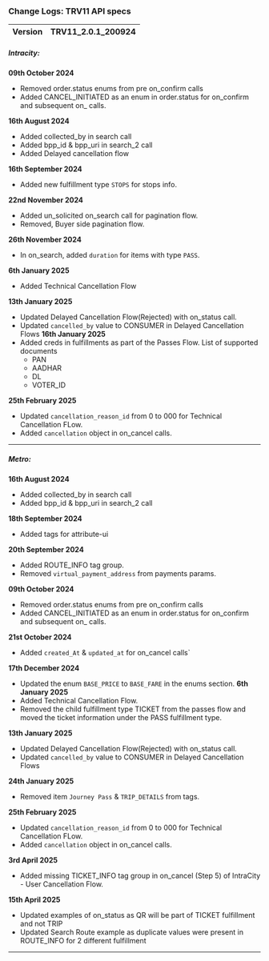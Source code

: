 ### Change Logs: TRV11 API specs

| Version | TRV11_2.0.1_200924 |
| :------ | :----------------- |

##### Intracity:

****09th October 2024****

- Removed order.status enums from pre on_confirm calls
- Added CANCEL_INITIATED as an enum in order.status for on_confirm and subsequent on_ calls.

****16th August 2024****

- Added collected_by in search call
- Added bpp_id & bpp_uri in search_2 call
- Added Delayed cancellation flow

****16th September 2024****

- Added new fulfillment type `STOPS` for stops info.

****22nd November 2024****

- Added un_solicited on_search call for pagination flow.
- Removed, Buyer side pagination flow.

****26th November 2024****

- In on_search, added `duration` for items with type `PASS`.

****6th January 2025****

- Added Technical Cancellation Flow

****13th January 2025****

- Updated Delayed Cancellation Flow(Rejected) with on_status call.
- Updated `cancelled_by` value to CONSUMER in Delayed Cancellation Flows
  ****16th January 2025****
- Added creds in fulfillments as part of the Passes Flow.
  List of supported documents
  - PAN
  - AADHAR
  - DL
  - VOTER_ID

****25th February 2025****

- Updated `cancellation_reason_id` from 0 to 000 for Technical Cancellation FLow.
- Added `cancellation` object in on_cancel calls.

---

##### Metro:

****16th August 2024****

- Added collected_by in search call
- Added bpp_id & bpp_uri in search_2 call

****18th September 2024****

- Added tags for attribute-ui

****20th September 2024****

- Added ROUTE_INFO tag group.
- Removed `virtual_payment_address` from payments params.

****09th October 2024****

- Removed order.status enums from pre on_confirm calls
- Added CANCEL_INITIATED as an enum in order.status for on_confirm and subsequent on_ calls.

****21st October 2024****

- Added `created_At` & `updated_at` for on_cancel calls`

****17th December 2024****

- Updated the enum `BASE_PRICE` to `BASE_FARE` in the enums section.
  ****6th January 2025****
- Added Technical Cancellation Flow.
- Removed the child fulfillment type TICKET from the passes flow and moved the ticket information under the PASS fulfillment type.

****13th January 2025****

- Updated Delayed Cancellation Flow(Rejected) with on_status call.
- Updated `cancelled_by` value to CONSUMER in Delayed Cancellation Flows

****24th January 2025****

- Removed item `Journey Pass` & `TRIP_DETAILS` from tags.

****25th February 2025****

- Updated `cancellation_reason_id` from 0 to 000 for Technical Cancellation FLow.
- Added `cancellation` object in on_cancel calls.

****3rd April 2025****

- Added missing TICKET_INFO tag group in on_cancel (Step 5) of IntraCity - User Cancellation Flow.

**15th April 2025**

* Updated examples of on_status as QR will be part of TICKET fulfillment and not TRIP
* Updated Search Route example as duplicate values were present in ROUTE_INFO for 2 different fulfillment

---

